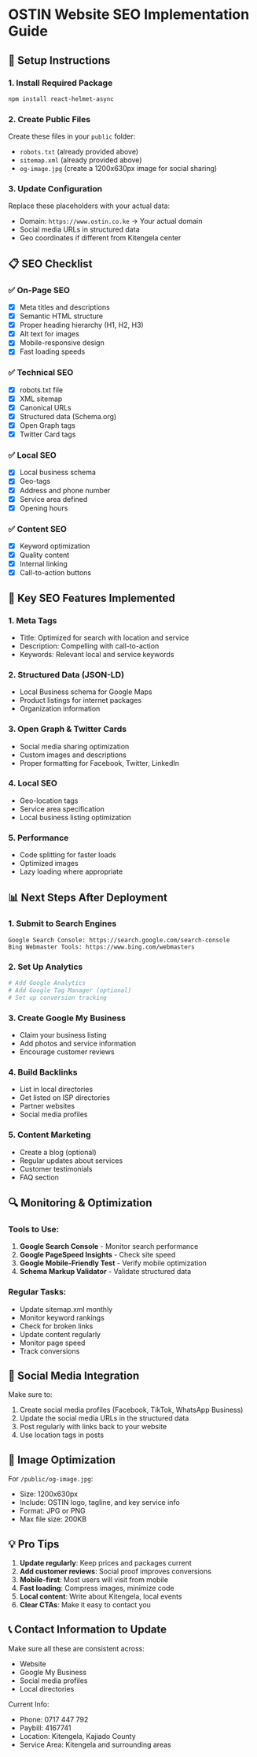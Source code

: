 # OSTIN Website SEO Implementation Guide

## 🚀 Setup Instructions

### 1. Install Required Package
```bash
npm install react-helmet-async
```

### 2. Create Public Files
Create these files in your `public` folder:
- `robots.txt` (already provided above)
- `sitemap.xml` (already provided above)
- `og-image.jpg` (create a 1200x630px image for social sharing)

### 3. Update Configuration
Replace these placeholders with your actual data:
- Domain: `https://www.ostin.co.ke` → Your actual domain
- Social media URLs in structured data
- Geo coordinates if different from Kitengela center

## 📋 SEO Checklist

### ✅ On-Page SEO
- [x] Meta titles and descriptions
- [x] Semantic HTML structure
- [x] Proper heading hierarchy (H1, H2, H3)
- [x] Alt text for images
- [x] Mobile-responsive design
- [x] Fast loading speeds

### ✅ Technical SEO
- [x] robots.txt file
- [x] XML sitemap
- [x] Canonical URLs
- [x] Structured data (Schema.org)
- [x] Open Graph tags
- [x] Twitter Card tags

### ✅ Local SEO
- [x] Local business schema
- [x] Geo-tags
- [x] Address and phone number
- [x] Service area defined
- [x] Opening hours

### ✅ Content SEO
- [x] Keyword optimization
- [x] Quality content
- [x] Internal linking
- [x] Call-to-action buttons

## 🎯 Key SEO Features Implemented

### 1. **Meta Tags**
- Title: Optimized for search with location and service
- Description: Compelling with call-to-action
- Keywords: Relevant local and service keywords

### 2. **Structured Data (JSON-LD)**
- Local Business schema for Google Maps
- Product listings for internet packages
- Organization information

### 3. **Open Graph & Twitter Cards**
- Social media sharing optimization
- Custom images and descriptions
- Proper formatting for Facebook, Twitter, LinkedIn

### 4. **Local SEO**
- Geo-location tags
- Service area specification
- Local business listing optimization

### 5. **Performance**
- Code splitting for faster loads
- Optimized images
- Lazy loading where appropriate

## 📊 Next Steps After Deployment

### 1. Submit to Search Engines
```
Google Search Console: https://search.google.com/search-console
Bing Webmaster Tools: https://www.bing.com/webmasters
```

### 2. Set Up Analytics
```bash
# Add Google Analytics
# Add Google Tag Manager (optional)
# Set up conversion tracking
```

### 3. Create Google My Business
- Claim your business listing
- Add photos and service information
- Encourage customer reviews

### 4. Build Backlinks
- List in local directories
- Get listed on ISP directories
- Partner websites
- Social media profiles

### 5. Content Marketing
- Create a blog (optional)
- Regular updates about services
- Customer testimonials
- FAQ section

## 🔍 Monitoring & Optimization

### Tools to Use:
1. **Google Search Console** - Monitor search performance
2. **Google PageSpeed Insights** - Check site speed
3. **Google Mobile-Friendly Test** - Verify mobile optimization
4. **Schema Markup Validator** - Validate structured data

### Regular Tasks:
- Update sitemap.xml monthly
- Monitor keyword rankings
- Check for broken links
- Update content regularly
- Monitor page speed
- Track conversions

## 📱 Social Media Integration

Make sure to:
1. Create social media profiles (Facebook, TikTok, WhatsApp Business)
2. Update the social media URLs in the structured data
3. Post regularly with links back to your website
4. Use location tags in posts

## 🎨 Image Optimization

For `/public/og-image.jpg`:
- Size: 1200x630px
- Include: OSTIN logo, tagline, and key service info
- Format: JPG or PNG
- Max file size: 200KB

## 💡 Pro Tips

1. **Update regularly**: Keep prices and packages current
2. **Add customer reviews**: Social proof improves conversions
3. **Mobile-first**: Most users will visit from mobile
4. **Fast loading**: Compress images, minimize code
5. **Local content**: Write about Kitengela, local events
6. **Clear CTAs**: Make it easy to contact you

## 📞 Contact Information to Update

Make sure all these are consistent across:
- Website
- Google My Business
- Social media profiles
- Local directories

Current Info:
- Phone: 0717 447 792
- Paybill: 4167741
- Location: Kitengela, Kajiado County
- Service Area: Kitengela and surrounding areas
